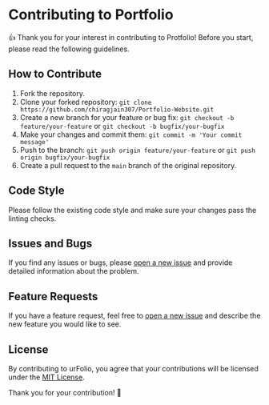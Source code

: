 # Contributing to Portfolio

👍 Thank you for your interest in contributing to Protfolio! Before you start, please read the following guidelines.

## How to Contribute

1. Fork the repository.
2. Clone your forked repository: `git clone https://github.com/chiragjain307/Portfolio-Website.git`
3. Create a new branch for your feature or bug fix: `git checkout -b feature/your-feature` or `git checkout -b bugfix/your-bugfix`
4. Make your changes and commit them: `git commit -m 'Your commit message'`
5. Push to the branch: `git push origin feature/your-feature` or `git push origin bugfix/your-bugfix`
6. Create a pull request to the `main` branch of the original repository.

## Code Style

Please follow the existing code style and make sure your changes pass the linting checks.

## Issues and Bugs

If you find any issues or bugs, please [open a new issue](https://github.com/chiragjain307/Portfolio-Website/issues) and provide detailed information about the problem.

## Feature Requests

If you have a feature request, feel free to [open a new issue](https://github.com/chiragjain307/Portfolio-Website/issues) and describe the new feature you would like to see.

## License

By contributing to urFolio, you agree that your contributions will be licensed under the [MIT License](LICENSE).

Thank you for your contribution! 🚀